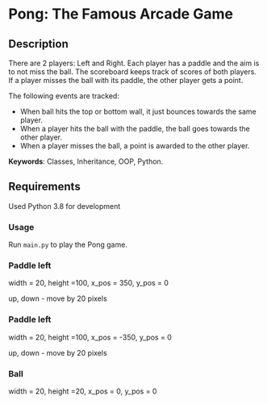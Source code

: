 # Pong: The Famous Arcade Game

## Description
There are 2 players: Left and Right. Each player has a paddle and the aim is to not miss the ball. 
The scoreboard keeps track of scores of  both players. If a player misses the ball with its paddle, 
the other player gets a point. 

The following events are tracked:
- When ball hits the top or bottom wall, it just bounces towards the same player.
- When a player hits the ball with the paddle, the ball goes towards the other player.
- When a player misses the ball, a point is awarded to the other player.

**Keywords**: Classes, Inheritance, OOP, Python.

## Requirements
Used Python 3.8 for development

### Usage
Run `main.py` to play the Pong game.

### Paddle left
width = 20, height =100, x_pos = 350, y_pos = 0

up, down - move by 20 pixels

### Paddle left
width = 20, height =100, x_pos = -350, y_pos = 0

up, down - move by 20 pixels

### Ball
width = 20, height =20, x_pos = 0, y_pos = 0
